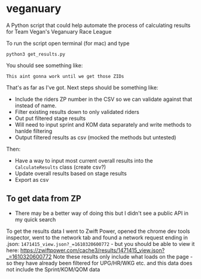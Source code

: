 # veganuary

A Python script that could help automate the process of calculating results for Team Vegan's Veganuary Race League

To run the script open terminal (for mac) and type
```
python3 get_results.py
```

You should see something like:
```
This aint gonna work until we get those ZIDs
```

That's as far as I've got. Next steps should be something like:
- Include the riders ZP number in the CSV so we can validate against that instead of name.
- Filter existing results down to only validated riders
- Out put filtered stage results
- Will need to input sprint and KOM data separately and write methods to hanlde filtering
- Output filtered results as csv (mocked the methods but untested)

Then:
- Have a way to input most current overall results into the `CalculateResults` class (create csv?)
- Update overall results based on stage results
- Export as csv

## To get data from ZP
- There may be a better way of doing this but I didn't see a public API in my quick search

To get the results data I went to Zwift Power, opened the chrome dev tools inspector, went to the network tab and found a network request ending in .json: `1471415_view.json?_=1610320600772` - but you should be able to view it here: https://zwiftpower.com/cache3/results/1471415_view.json?_=1610320600772
Note these results only include what loads on the page - so they have already been filtered for UPG/HR/WKG etc. and this data does not include the Sprint/KOM/QOM data
